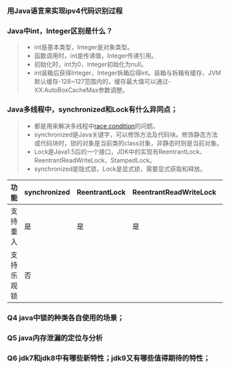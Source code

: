   ### 用Java语言来实现ipv4代码识别过程
 
  ### Java中int，Integer区别是什么？
   > - int是基本类型，Integer是对象类型。
   > - 函数调用时，int是传递值，Integer传递引用。
   > - 初始化时，int为0，Integer初始化为null。
   > - int装箱后获得Integer，Integer拆箱后得int。装箱与拆箱有缓存，JVM默认缓存-128~127范围内的，缓存最大值可以通过-XX:AutoBoxCacheMax参数调整。
   
  ###  Java多线程中，synchronized和Lock有什么异同点；
  > - 都是用来解决多线程中[race condition](https://en.wikipedia.org/wiki/Race_condition)的问题。
  > - synchronized是Java关键字，可以修饰方法及代码块。修饰静态方法或代码块时，锁的对象是当前类的class对象，非静态时则是当前对象。
  > - Lock是Java1.5后的一个接口，JDK中的实现有ReentrantLock、ReentrantReadWriteLock、StampedLock。
  > - synchronized是隐式锁，Lock是显式锁，需要显式获取和释放。

|功能| synchronized|ReentrantLock|ReentrantReadWriteLock|StampedLock|
|----|----|----|----|----|
|支持重入|是|是|是|是|
支持乐观锁|否|||


 ### Q4 java中锁的种类各自使用的场景；
 
 ### Q5 java内存泄漏的定位与分析
 
 ### Q6 jdk7和jdk8中有哪些新特性；jdk9又有哪些值得期待的特性；
 
 
